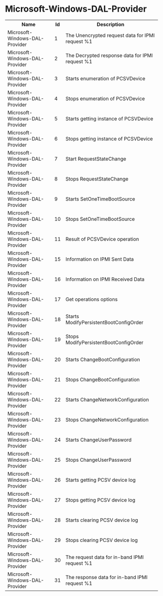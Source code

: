 # Microsoft-Windows-DAL-Provider

<table>
<colgroup><col/><col/><col/></colgroup>
<tr><th>Name</th><th>Id</th><th>Description</th></tr>
<tr><td>Microsoft-Windows-DAL-Provider</td><td>1</td><td>The Unencrypted request data for IPMI request %1</td></tr>
<tr><td>Microsoft-Windows-DAL-Provider</td><td>2</td><td>The Decrypted response data for IPMI request %1</td></tr>
<tr><td>Microsoft-Windows-DAL-Provider</td><td>3</td><td>Starts enumeration of PCSVDevice</td></tr>
<tr><td>Microsoft-Windows-DAL-Provider</td><td>4</td><td>Stops enumeration of PCSVDevice</td></tr>
<tr><td>Microsoft-Windows-DAL-Provider</td><td>5</td><td>Starts getting instance of PCSVDevice</td></tr>
<tr><td>Microsoft-Windows-DAL-Provider</td><td>6</td><td>Stops getting instance of PCSVDevice</td></tr>
<tr><td>Microsoft-Windows-DAL-Provider</td><td>7</td><td>Start RequestStateChange</td></tr>
<tr><td>Microsoft-Windows-DAL-Provider</td><td>8</td><td>Stops RequestStateChange</td></tr>
<tr><td>Microsoft-Windows-DAL-Provider</td><td>9</td><td>Starts SetOneTimeBootSource</td></tr>
<tr><td>Microsoft-Windows-DAL-Provider</td><td>10</td><td>Stops SetOneTimeBootSource</td></tr>
<tr><td>Microsoft-Windows-DAL-Provider</td><td>11</td><td>Result of PCSVDevice operation</td></tr>
<tr><td>Microsoft-Windows-DAL-Provider</td><td>15</td><td>Information on IPMI Sent Data </td></tr>
<tr><td>Microsoft-Windows-DAL-Provider</td><td>16</td><td>Information on IPMI Received Data </td></tr>
<tr><td>Microsoft-Windows-DAL-Provider</td><td>17</td><td>Get operations options</td></tr>
<tr><td>Microsoft-Windows-DAL-Provider</td><td>18</td><td>Starts ModifyPersistentBootConfigOrder</td></tr>
<tr><td>Microsoft-Windows-DAL-Provider</td><td>19</td><td>Stops ModifyPersistentBootConfigOrder</td></tr>
<tr><td>Microsoft-Windows-DAL-Provider</td><td>20</td><td>Starts ChangeBootConfiguration</td></tr>
<tr><td>Microsoft-Windows-DAL-Provider</td><td>21</td><td>Stops ChangeBootConfiguration</td></tr>
<tr><td>Microsoft-Windows-DAL-Provider</td><td>22</td><td>Starts ChangeNetworkConfiguration</td></tr>
<tr><td>Microsoft-Windows-DAL-Provider</td><td>23</td><td>Stops ChangeNetworkConfiguration</td></tr>
<tr><td>Microsoft-Windows-DAL-Provider</td><td>24</td><td>Starts ChangeUserPassword</td></tr>
<tr><td>Microsoft-Windows-DAL-Provider</td><td>25</td><td>Stops ChangeUserPassword</td></tr>
<tr><td>Microsoft-Windows-DAL-Provider</td><td>26</td><td>Starts getting PCSV device log</td></tr>
<tr><td>Microsoft-Windows-DAL-Provider</td><td>27</td><td>Stops getting PCSV device log</td></tr>
<tr><td>Microsoft-Windows-DAL-Provider</td><td>28</td><td>Starts clearing PCSV device log</td></tr>
<tr><td>Microsoft-Windows-DAL-Provider</td><td>29</td><td>Stops clearing PCSV device log</td></tr>
<tr><td>Microsoft-Windows-DAL-Provider</td><td>30</td><td>The request data for in-band IPMI request %1</td></tr>
<tr><td>Microsoft-Windows-DAL-Provider</td><td>31</td><td>The response data for in-band IPMI request %1</td></tr>
</table>
